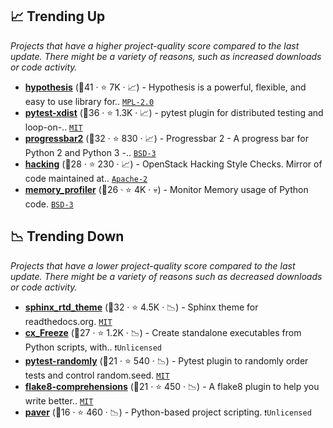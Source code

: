 ## 📈 Trending Up

_Projects that have a higher project-quality score compared to the last update. There might be a variety of reasons, such as increased downloads or code activity._

- <b><a href="https://github.com/HypothesisWorks/hypothesis">hypothesis</a></b> (🥇41 ·  ⭐ 7K · 📈) - Hypothesis is a powerful, flexible, and easy to use library for.. <code><a href="http://bit.ly/3postzC">MPL-2.0</a></code>
- <b><a href="https://github.com/pytest-dev/pytest-xdist">pytest-xdist</a></b> (🥈36 ·  ⭐ 1.3K · 📈) - pytest plugin for distributed testing and loop-on-.. <code><a href="http://bit.ly/34MBwT8">MIT</a></code> <code><img src="https://docs.pytest.org/en/stable/_static/favicon.png" style="display:inline;" width="13" height="13"></code>
- <b><a href="https://github.com/wolph/python-progressbar">progressbar2</a></b> (🥈32 ·  ⭐ 830 · 📈) - Progressbar 2 - A progress bar for Python 2 and Python 3 -.. <code><a href="http://bit.ly/3aKzpTv">BSD-3</a></code>
- <b><a href="https://github.com/openstack/hacking">hacking</a></b> (🥈28 ·  ⭐ 230 · 📈) - OpenStack Hacking Style Checks. Mirror of code maintained at.. <code><a href="http://bit.ly/3nYMfla">Apache-2</a></code> <code><img src="https://cdn.iconscout.com/icon/free/png-256/8-eight-digital-number-numerical-numbers-36025.png" style="display:inline;" width="13" height="13"></code>
- <b><a href="https://github.com/fabianp/memory_profiler">memory_profiler</a></b> (🥉26 ·  ⭐ 4K · 💀) - Monitor Memory usage of Python code. <code><a href="http://bit.ly/3aKzpTv">BSD-3</a></code>

## 📉 Trending Down

_Projects that have a lower project-quality score compared to the last update. There might be a variety of reasons such as decreased downloads or code activity._

- <b><a href="https://github.com/readthedocs/sphinx_rtd_theme">sphinx_rtd_theme</a></b> (🥈32 ·  ⭐ 4.5K · 📉) - Sphinx theme for readthedocs.org. <code><a href="http://bit.ly/34MBwT8">MIT</a></code> <code><img src="https://www.sphinx-doc.org/en/master/_static/favicon.svg" style="display:inline;" width="13" height="13"></code>
- <b><a href="https://github.com/marcelotduarte/cx_Freeze">cx_Freeze</a></b> (🥈27 ·  ⭐ 1.2K · 📉) - Create standalone executables from Python scripts, with.. <code>❗Unlicensed</code>
- <b><a href="https://github.com/pytest-dev/pytest-randomly">pytest-randomly</a></b> (🥉21 ·  ⭐ 540 · 📉) - Pytest plugin to randomly order tests and control random.seed. <code><a href="http://bit.ly/34MBwT8">MIT</a></code>
- <b><a href="https://github.com/adamchainz/flake8-comprehensions">flake8-comprehensions</a></b> (🥉21 ·  ⭐ 450 · 📉) - A flake8 plugin to help you write better.. <code><a href="http://bit.ly/34MBwT8">MIT</a></code> <code><img src="https://cdn.iconscout.com/icon/free/png-256/8-eight-digital-number-numerical-numbers-36025.png" style="display:inline;" width="13" height="13"></code>
- <b><a href="https://github.com/paver/paver">paver</a></b> (🥉16 ·  ⭐ 460 · 📉) - Python-based project scripting. <code>❗Unlicensed</code>


